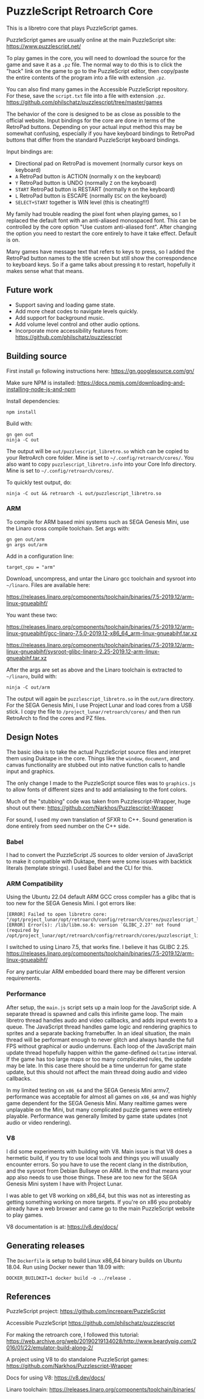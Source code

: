 # PuzzleScript Retroarch Core

This is a libretro core that plays PuzzleScript games.

PuzzleScript games are usually online at the main PuzzleScript site:
https://www.puzzlescript.net/

To play games in the core, you will need to download the source for the game and save it as a `.pz` file.
The normal way to do this is to click the "hack" link on the game to go to the PuzzleScript editor, then
copy/paste the entire contents of the program into a file with extension `.pz`.

You can also find many games in the Accessible PuzzleScript repository. For these, save the `script.txt` file
into a file with extension `.pz`.
https://github.com/philschatz/puzzlescript/tree/master/games

The behavior of the core is designed to be as close as possible to the official website. Input bindings for
the core are done in terms of the RetroPad buttons. Depending on your actual input method this may be
somewhat confusing, especially if you have keyboard bindings to RetroPad buttons that differ from the standard
PuzzleScript keyboard bindings.

Input bindings are:

* Directional pad on RetroPad is movement (normally cursor keys on keyboard)
* `A` RetroPad button is ACTION (normally `X` on the keyboard)
* `Y` RetroPad button is UNDO (normally `Z` on the keyboard)
* `START` RetroPad button is RESTART (normally `R` on the keyboard)
* `L` RetroPad button is ESCAPE (normally `ESC` on the keyboard)
* `SELECT+START` together is WIN level (this is cheating!!!)

My family had trouble reading the pixel font when playing games, so I replaced the default font with an anti-aliased
monospaced font. This can be controlled by the core option "Use custom anti-aliased font". After changing the option
you need to restart the core entirely to have it take effect. Default is on.

Many games have message text that refers to keys to press, so I added the RetroPad button names to the title
screen but still show the correspondence to keyboard keys. So if a game talks about pressing `R` to restart, hopefully
it makes sense what that means.

## Future work

* Support saving and loading game state.
* Add more cheat codes to navigate levels quickly.
* Add support for background music.
* Add volume level control and other audio options.
* Incorporate more accessibility features from: https://github.com/philschatz/puzzlescript

## Building source

First install `gn` following instructions here:
https://gn.googlesource.com/gn/

Make sure NPM is installed:
https://docs.npmjs.com/downloading-and-installing-node-js-and-npm

Install dependencies:

    npm install

Build with:

    gn gen out
    ninja -C out

The output will be `out/puzzlescript_libretro.so` which can be copied to your RetroArch core folder.
Mine is set to `~/.config/retroarch/cores/`. You also want to copy `puzzlescript_libretro.info` into your
Core Info directory. Mine is set to `~/.config/retroarch/cores/`.

To quickly test output, do:

    ninja -C out && retroarch -L out/puzzlescript_libretro.so

### ARM

To compile for ARM based mini systems such as SEGA Genesis Mini, use the Linaro cross compile toolchain. Set args with:

    gn gen out/arm
    gn args out/arm

Add in a configuration line:

    target_cpu = "arm"

Download, uncompress, and untar the Linaro gcc toolchain and sysroot into `~/linaro`. Files are available here:

https://releases.linaro.org/components/toolchain/binaries/7.5-2019.12/arm-linux-gnueabihf/

You want these two:

https://releases.linaro.org/components/toolchain/binaries/7.5-2019.12/arm-linux-gnueabihf/gcc-linaro-7.5.0-2019.12-x86_64_arm-linux-gnueabihf.tar.xz

https://releases.linaro.org/components/toolchain/binaries/7.5-2019.12/arm-linux-gnueabihf/sysroot-glibc-linaro-2.25-2019.12-arm-linux-gnueabihf.tar.xz

After the args are set as above and the Linaro toolchain is extracted to `~/linaro`, build with:

    ninja -C out/arm

The output will again be `puzzlescript_libretro.so` in the `out/arm` directory. For the SEGA Genesis Mini, I use
Project Lunar and load cores from a USB stick. I copy the file to `/project_lunar/retroarch/cores/` and then run
RetroArch to find the cores and PZ files.

## Design Notes

The basic idea is to take the actual PuzzleScript source files and interpret them using Duktape in the core. Things like
the `window`, `document`, and canvas functionality are stubbed out into native function calls to handle input and graphics.

The only change I made to the PuzzleScript source files was to `graphics.js` to allow fonts of different sizes and to add
antialiasing to the font colors.

Much of the "stubbing" code was taken from Puzzlescript-Wrapper, huge shout out there:
https://github.com/Narkhos/Puzzlescript-Wrapper

For sound, I used my own translation of SFXR to C++. Sound generation is done entirely from seed number on the C++ side.

### Babel

I had to convert the PuzzleScript JS sources to older version of JavaScript to make it compatible with Duktape, there were
some issues with backtick literals (template strings). I used Babel and the CLI for this.

### ARM Compatibility

Using the Ubuntu 22.04 default ARM GCC cross compiler has a glibc that is too new for the SEGA Genesis Mini. I got errors like:

    [ERROR] Failed to open libretro core: "/opt/project_lunar/opt/retroarch/config/retroarch/cores/puzzlescript_libretro.so"
    [ERROR] Error(s): /lib/libm.so.6: version `GLIBC_2.27' not found (required by /opt/project_lunar/opt/retroarch/config/retroarch/cores/puzzlescript_libretro.so)

I switched to using Linaro 7.5, that works fine. I believe it has GLIBC 2.25.
https://releases.linaro.org/components/toolchain/binaries/7.5-2019.12/arm-linux-gnueabihf/

For any particular ARM embedded board there may be different version requirements.

### Performance

After setup, the `main.js` script sets up a main loop for the JavaScript side. A separate thread is spawned and calls this
infinite game loop. The main libretro thread handles audo and video callbacks, and adds input events to a queue. The JavaScript
thread handles game logic and rendering graphics to sprites and a separate backing framebuffer. In an ideal situation, the
main thread will be performant enough to never glitch and always handle the full FPS without graphical or audio underruns.
Each loop of the JavaScript main update thread hopefully happen within the game-defined `deltatime` interval. If the game
has too large maps or too many complicated rules, the update may be late. In this case there should be a time underrun
for game state update, but this should not affect the main thread doing audio and video callbacks.

In my limited testing on `x86_64` and the SEGA Genesis Mini armv7, performance was acceptable for almost all games
on `x86_64` and was highly game dependent for the SEGA Genesis Mini. Many realtime games were unplayable on the Mini,
but many complicated puzzle games were entirely playable. Performance was generally limited by game state updates
(not audio or video rendering).

### V8

I did some experiments with building with V8. Main issue is that V8 does a hermetic build, if you try to use local
tools and things you will usually encounter errors. So you have to use the recent clang in the distribution,
and the sysroot from Debian Bullseye on ARM. In the end that means your app also needs to use those things.
These are too new for the SEGA Genesis Mini system I have with Project Lunar.

I was able to get V8 working on x86_64, but this was not as interesting as getting something working on more
targets. If you're on x86 you probably already have a web browser and came go to the main PuzzleScript website
to play games.

V8 documentation is at:
https://v8.dev/docs/

## Generating releases

The `Dockerfile` is setup to build Linux x86_64 binary builds on Ubuntu 18.04. Run using Docker newer than 18.09 with:

    DOCKER_BUILDKIT=1 docker build -o ../release .

## References

PuzzleScript project:
https://github.com/increpare/PuzzleScript

Accessible PuzzleScript
https://github.com/philschatz/puzzlescript

For making the retroarch core, I followed this tutorial:
https://web.archive.org/web/20190219134028/http://www.beardypig.com/2016/01/22/emulator-build-along-2/

A project using V8 to do standalone PuzzleScript games:
https://github.com/Narkhos/Puzzlescript-Wrapper

Docs for using V8:
https://v8.dev/docs/

Linaro toolchain:
https://releases.linaro.org/components/toolchain/binaries/
